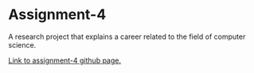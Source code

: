 # Assignment-4
A research project that explains a career related to the field of computer science.

<a href="https://ninakroft.github.io/Assignment-4/">Link to assignment-4 github page.</a>
